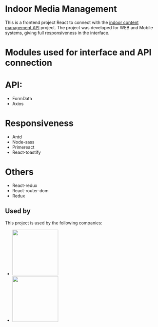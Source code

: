 
# Indoor Media Management

This is a frontend project React to connect with the <a href="https://github.com/luancyrne/GerenciadoorindoorAPI">indoor content management API</a> project.
The project was developed for WEB and Mobile systems, giving full responsiveness in the interface.

# Modules used for interface and API connection

# API:
- FormData
- Axios

# Responsiveness
- Antd
- Node-sass
- Primereact
- React-toastify

# Others

- React-redux
- React-router-dom
- Redux





## Used by

This project is used by the following companies:

- <a href="http://cnx.net.br/"><img src="https://cnx.net.br/wp-content/uploads/2023/07/Imagem-do-WhatsApp-de-2024-01-23-as-14.13.31_d4b0bd74-PhotoRoom.png-PhotoRoom.png" width="150"></a>
- <a href="http://supreis.com.br/"><img src="https://supermercadosreis.com.br/wp-content/uploads/2023/07/LogoReis.png" width="150"></a>

